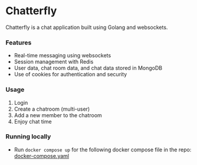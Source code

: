 # Chatterfly
Chatterfly is a chat application built using Golang and websockets.

### Features
- Real-time messaging using websockets
- Session management with Redis
- User data, chat room data, and chat data stored in MongoDB
- Use of cookies for authentication and security

### Usage
1. Login
2. Create a chatroom (multi-user)
3. Add a new member to the chatroom
4. Enjoy chat time

### Running locally
- Run `docker compose up` for the following docker compose file in the repo: [docker-compose.yaml](https://github.com/NikhilSharmaWe/chatterfly/blob/main/docker-compose.yaml)

